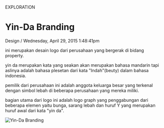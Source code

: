 <p class="type">EXPLORATION</p>

# Yin-Da Branding

<p class="meta">Design  /  Wednesday, April 29, 2015 1:48:41pm</p>

ini merupakan desain logo dari perusahaan yang bergerak di bidang property.

yin da merupakan kata yang seakan akan merupakan bahasa mandarin tapi aslinya adalah bahasa plesetan dari kata "Indah"(beuty) dalam bahasa indonesia.

pemilik dari perusahaan ini adalah anggota keluarga besar yang terkenal dengan simbol lebah di beberapa perusahaan yang mereka miliki.

bagian utama dari logo ini adalah logo graph yang penggabungan dari beberapa elemen yaitu bunga, sarang lebah dan huruf Y yang merupakan huruf awal dari kata "yin da".

![Yin-Da Branding](https://farooq-agent.web.app/assets/images/works/large/a2mcSgYa_work_image.jpg)
